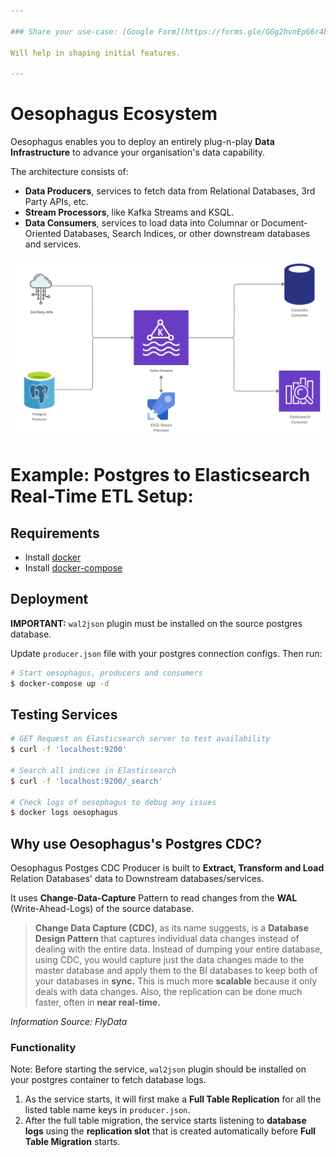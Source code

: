 ```yaml
---

### Share your use-case: [Google Form](https://forms.gle/GGg2hvnEpG6r4bgg7)

Will help in shaping initial features.

---
```


# Oesophagus Ecosystem

Oesophagus enables you to deploy an entirely plug-n-play **Data Infrastructure** to advance your organisation's data capability.

The architecture consists of:

- **Data Producers**, services to fetch data from Relational Databases, 3rd Party APIs, etc.
- **Stream Processors**, like Kafka Streams and KSQL.
- **Data Consumers**, services to load data into Columnar or Document-Oriented Databases, Search Indices, or other downstream databases and services.

![Data Pipeline](images/pipeline.png)

# Example: Postgres to Elasticsearch Real-Time ETL Setup:

## Requirements

- Install [docker](https://docs.docker.com/install/)
- Install [docker-compose](https://docs.docker.com/compose/install/)

## Deployment

**IMPORTANT:** `wal2json` plugin must be installed on the source postgres database.

Update `producer.json` file with your postgres connection configs. Then run:

```sh
# Start oesophagus, producers and consumers
$ docker-compose up -d
```

## Testing Services

```sh
# GET Request on Elasticsearch server to test availability
$ curl -f 'localhost:9200'

# Search all indices in Elasticsearch
$ curl -f 'localhost:9200/_search'

# Check logs of oesophagus to debug any issues
$ docker logs oesophagus
```

## Why use Oesophagus's Postgres CDC?

Oesophagus Postges CDC Producer is built to **Extract, Transform and Load** Relation Databases' data to Downstream databases/services.

It uses **Change-Data-Capture** Pattern to read changes from the **WAL** (Write-Ahead-Logs) of the source database.

> **Change Data Capture (CDC)**, as its name suggests, is a **Database Design Pattern** that captures individual data changes instead of dealing with the entire data. Instead of dumping your entire database, using CDC, you would capture just the data changes made to the master database and apply them to the BI databases to keep both of your databases in **sync.** This is much more **scalable** because it only deals with data changes. Also, the replication can be done much faster, often in **near real-time.**

_Information Source: FlyData_

### Functionality

Note: Before starting the service, `wal2json` plugin should be installed on your postgres container to fetch database logs.

1. As the service starts, it will first make a **Full Table Replication** for all the listed table name keys in `producer.json`.
2. After the full table migration, the service starts listening to **database logs** using the **replication slot** that is created automatically before **Full Table Migration** starts.
